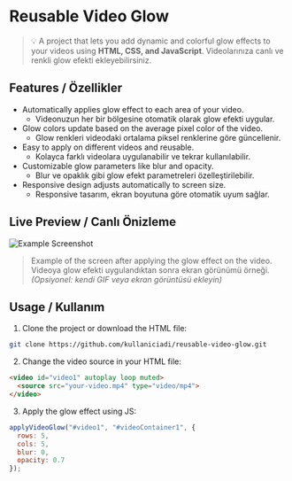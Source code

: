 # Reusable Video Glow

> 💡 A project that lets you add dynamic and colorful glow effects to your videos using **HTML, CSS, and JavaScript**. Videolarınıza canlı ve renkli glow efekti ekleyebilirsiniz.

## Features / Özellikler

- Automatically applies glow effect to each area of your video.  
  - Videonuzun her bir bölgesine otomatik olarak glow efekti uygular.  
- Glow colors update based on the average pixel color of the video.  
  - Glow renkleri videodaki ortalama piksel renklerine göre güncellenir.  
- Easy to apply on different videos and reusable.  
  - Kolayca farklı videolara uygulanabilir ve tekrar kullanılabilir.  
- Customizable glow parameters like blur and opacity.  
  - Blur ve opaklık gibi glow efekt parametreleri özelleştirilebilir.  
- Responsive design adjusts automatically to screen size.  
  - Responsive tasarım, ekran boyutuna göre otomatik uyum sağlar.  

## Live Preview / Canlı Önizleme

![Example Screenshot](example.gif)  
> Example of the screen after applying the glow effect on the video.  
> Videoya glow efekti uygulandıktan sonra ekran görünümü örneği. *(Opsiyonel: kendi GIF veya ekran görüntüsü ekleyin)*

## Usage / Kullanım

1. Clone the project or download the HTML file:  
```bash
git clone https://github.com/kullaniciadi/reusable-video-glow.git
```

2. Change the video source in your HTML file:
```html
<video id="video1" autoplay loop muted>
  <source src="your-video.mp4" type="video/mp4">
</video>
```
3. Apply the glow effect using JS:
```js
applyVideoGlow("#video1", "#videoContainer1", { 
  rows: 5, 
  cols: 5, 
  blur: 0, 
  opacity: 0.7 
});
```

